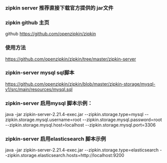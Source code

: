 ### zipkin server 推荐直接下载官方提供的 jar文件
### zipkin github 主页
github https://github.com/openzipkin/zipkin

### 使用方法
https://github.com/openzipkin/zipkin/tree/master/zipkin-server

### zipkin-server mysql sql脚本
https://github.com/openzipkin/zipkin/blob/master/zipkin-storage/mysql-v1/src/main/resources/mysql.sql

### zipkin-server 启用mysql 脚本示例：
java -jar zipkin-server-2.21.4-exec.jar --zipkin.storage.type=mysql --zipkin.storage.mysql.username=root --zipkin.storage.mysql.password=root --zipkin.storage.mysql.host=localhost --zipkin.storage.mysql.port=3306

### zipkin-server 启用elasticsearch 脚本示例
java -jar zipkin-server-2.21.4-exec.jar --zipkin.storage.type=elasticsearch --zipkin.storage.elasticsearch.hosts=http://localhost:9200